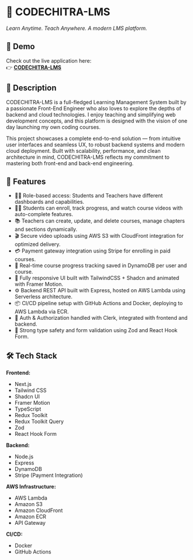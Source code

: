 # 📘 CODECHITRA-LMS

*Learn Anytime. Teach Anywhere. A modern LMS platform.*

## 🚀 Demo

Check out the live application here:  
👉 [**CODECHITRA-LMS**](https://codechitra-lms.vercel.app/)

## 📖 Description

CODECHITRA-LMS is a full-fledged Learning Management System built by a passionate Front-End Engineer who also loves to explore the depths of backend and cloud technologies. I enjoy teaching and simplifying web development concepts, and this platform is designed with the vision of one day launching my own coding courses.

This project showcases a complete end-to-end solution — from intuitive user interfaces and seamless UX, to robust backend systems and modern cloud deployment. Built with scalability, performance, and clean architecture in mind, CODECHITRA-LMS reflects my commitment to mastering both front-end and back-end engineering.

## 🚀 Features

- 👨‍🏫 Role-based access: Students and Teachers have different dashboards and capabilities.
- 🧑‍🎓 Students can enroll, track progress, and watch course videos with auto-complete features.
- 📚 Teachers can create, update, and delete courses, manage chapters and sections dynamically.
- 🎬 Secure video uploads using AWS S3 with CloudFront integration for optimized delivery.
- 💳 Payment gateway integration using Stripe for enrolling in paid courses.
- 🧠 Real-time course progress tracking saved in DynamoDB per user and course.
- 🎯 Fully responsive UI built with TailwindCSS + Shadcn and animated with Framer Motion.
- ⚙️ Backend REST API built with Express, hosted on AWS Lambda using Serverless architecture.
- 📦 CI/CD pipeline setup with GitHub Actions and Docker, deploying to AWS Lambda via ECR.
- 🔐 Auth & Authorization handled with Clerk, integrated with frontend and backend.
- 🧪 Strong type safety and form validation using Zod and React Hook Form.

## 🛠 Tech Stack

**Frontend:**
- Next.js
- Tailwind CSS
- Shadcn UI
- Framer Motion
- TypeScript
- Redux Toolkit
- Redux Toolkit Query
- Zod
- React Hook Form

**Backend:**
- Node.js
- Express
- DynamoDB
- Stripe (Payment Integration)

**AWS Infrastructure:**
- AWS Lambda
- Amazon S3
- Amazon CloudFront
- Amazon ECR
- API Gateway

**CI/CD:**
- Docker
- GitHub Actions

